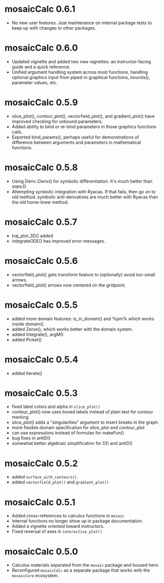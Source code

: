 # mosaicCalc 0.6.1

* No new user features. Just maintenance on internal package tests to keep up with changes to other packages.

# mosaicCalc 0.6.0

* Updated vignette and added two new vignettes: an instructor-facing guide and a quick reference.
* Unified argument handling system across most functions, handling optional graphics input from piped-in graphical functions, bounds(), parameter values, etc.
  
# mosaicCalc 0.5.9

* slice_plot(), contour_plot(), vectorfield_plot(), and gradient_plot() have improved checking for unbound parameters.
* Added ability to bind or re-bind parameters in those graphics functions calls.
* Exported bind_params(), perhaps useful for demonstrations of difference between arguments and parameters in mathematical functions.
  
# mosaicCalc 0.5.8

* Using Deriv::Deriv() for symbolic differentiation. It's much better than stats:D
* Attempting symbolic integration with Ryacas. If that fails, then go on to old method. symbolic anti-derivatives are much better with Ryacas than the old home-brew method.
  
# mosaicCalc 0.5.7

* traj_plot_3D() added
* integrateODE() has improved error messages.
   
  
# mosaicCalc 0.5.6

* vectorfield_plot() gets transform feature to (optionally) avoid too-small arrows. 
* vectorfield_plot() arrows now centered on the gridpoint.
  

# mosaicCalc 0.5.5

* added more domain features: is_in_domain() and %pm% which works inside domain().
* added Zeros(), which works better with the domain system.
* added Integrate(), argM()
* added Picket()
      
# mosaicCalc 0.5.4

* added Iterate()
  
  
# mosaicCalc 0.5.3

* fixed label colors and alpha in `slice_plot()`
* contour_plot() now uses boxed labels instead of plain text for contour marking 
* slice_plot() adds a "singularities" argument to insert breaks in the graph. 
* more flexible domain specification for slice_plot and contour_plot
* can use expressions instead of formulas for makeFun()
* bug fixes in antiD()
* somewhat better algebraic simplification for D() and antiD()

# mosaicCalc 0.5.2

* added `surface_with_contours()`.
* added `vectorfield_plot()` and `gradient_plot()`
 
 
# mosaicCalc 0.5.1

 * Added cross-references to calculus functions in `mosaic`
 * Internal functions no longer show up in package documentation.
 * Added a vignette oriented toward instructors.
 * Fixed reversal of axes in `interactive_plot()`

# mosaicCalc 0.5.0

 * Calculus materials separated from the `mosaic` package and housed here.
 * Reconfigured `mosaicCalc` as a separate package that works with the `mosaicCore` ecosystem.
 



